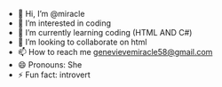 - 👋 Hi, I’m @miracle
- 👀 I’m interested in coding
- 🌱 I’m currently learning coding (HTML AND C#)
- 💞️ I’m looking to collaborate on html
- 📫 How to reach me genevievemiracle58@gmail.com
- 😄 Pronouns: She
- ⚡ Fun fact: introvert

<!---
iamgenny/iamgenny is a ✨ special ✨ repository because its `README.md` (this file) appears on your GitHub profile.
You can click the Preview link to take a look at your changes.
--->
